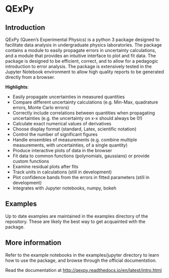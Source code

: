 # QExPy

## Introduction

QExPy (Queen’s Experimental Physics) is a python 3 package designed to facilitate data analysis in undergraduate physics laboratories. The package contains a module to easily propagate errors in uncertainty calculations, and a module that provides an intuitive interface to plot and fit data. The package is designed to be efficient, correct, and to allow for a pedagogic introduction to error analysis. The package is extensively tested in the Jupyter Notebook environment to allow high quality reports to be generated directly from a browser.

**Highlights**:  
  * Easily propagate uncertainties in measured quantities  
  * Compare different uncertainty calculations (e.g. Min-Max, quadrature errors, Monte Carlo errors)  
  * Correctly include correlations between quantities when propagating uncertainties (e.g. the uncertainty on x-x should always be 0!)  
  * Calculate exact numerical values of derivatives  
  * Choose display format (standard, Latex, scientific notation)  
  * Control the number of significant figures  
  * Handle ensembles of measurements (e.g. combine multiple measurements, with uncertainties, of a single quantity)  
  * Produce interactive plots of data in the browser  
  * Fit data to common functions (polynomials, gaussians) or provide custom functions  
  * Examine residual plots after fits  
  * Track units in calculations (still in development)  
  * Plot confidence bands from the errors in fitted parameters (still in development)  
  * Integrates with Jupyter notebooks, numpy, bokeh  

## Examples
Up to date examples are maintained in the examples directory of the repository. These are likely the best way to get acquainted with the package.

## More information
Refer to the example notebooks in the examples/jupyter directory to learn how to use the package, and browse through the official documentstion.

Read the documentation at http://qexpy.readthedocs.io/en/latest/intro.html
